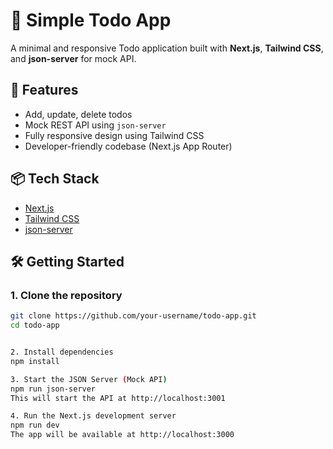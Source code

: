

# 📝 Simple Todo App

A minimal and responsive Todo application built with **Next.js**, **Tailwind CSS**, and **json-server** for mock API.

## 🚀 Features

- Add, update, delete todos
- Mock REST API using `json-server`
- Fully responsive design using Tailwind CSS
- Developer-friendly codebase (Next.js App Router)

## 📦 Tech Stack

- [Next.js](https://nextjs.org/)
- [Tailwind CSS](https://tailwindcss.com/)
- [json-server](https://github.com/typicode/json-server)

## 🛠️ Getting Started

### 1. Clone the repository

```bash
git clone https://github.com/your-username/todo-app.git
cd todo-app


2. Install dependencies
npm install

3. Start the JSON Server (Mock API)
npm run json-server
This will start the API at http://localhost:3001

4. Run the Next.js development server
npm run dev
The app will be available at http://localhost:3000
